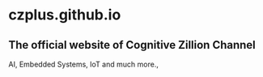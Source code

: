 # czplus.github.io
## The official website of Cognitive Zillion Channel
AI, Embedded Systems, IoT and much more.,
